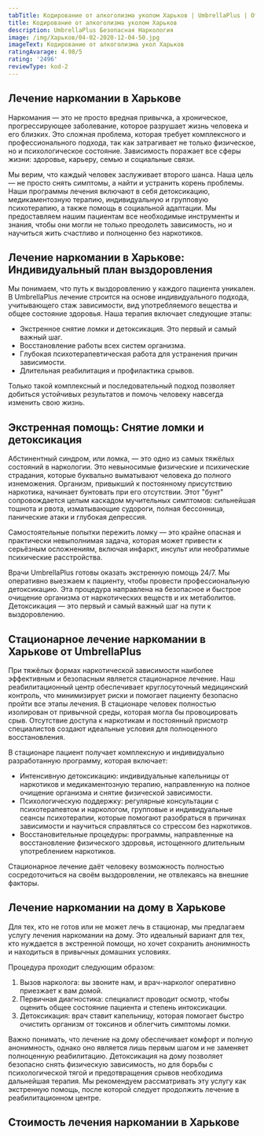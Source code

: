 ```yaml
---
tabTitle: Кодирование от алкоголизма уколом Харьков | UmbrellaPlus | От 4000грн
title: Кодирование от алкоголизма уколом Харьков
description: UmbrellaPlus Безопасная Наркология
image: /img/Харьков/04-02-2020-12-04-50.jpg
imageText: Кодирование от алкоголизма укол Харьков
ratingAvarage: 4.98/5
rating: '2496'
reviewType: kod-2
---
```


## Лечение наркомании в Харькове

Наркомания — это не просто вредная привычка, а хроническое, прогрессирующее заболевание, которое разрушает жизнь человека и его близких. Это сложная проблема, которая требует комплексного и профессионального подхода, так как затрагивает не только физическое, но и психологическое состояние. Зависимость поражает все сферы жизни: здоровье, карьеру, семью и социальные связи.

Мы верим, что каждый человек заслуживает второго шанса. Наша цель — не просто снять симптомы, а найти и устранить корень проблемы. Наши программы лечения включают в себя детоксикацию, медикаментозную терапию, индивидуальную и групповую психотерапию, а также помощь в социальной адаптации. Мы предоставляем нашим пациентам все необходимые инструменты и знания, чтобы они могли не только преодолеть зависимость, но и научиться жить счастливо и полноценно без наркотиков.

## Лечение наркомании в Харькове: Индивидуальный план выздоровления

Мы понимаем, что путь к выздоровлению у каждого пациента уникален. В UmbrellaPlus лечение строится на основе индивидуального подхода, учитывающего стаж зависимости, вид употребляемого вещества и общее состояние здоровья. Наша терапия включает следующие этапы:

* Экстренное снятие ломки и детоксикация. Это первый и самый важный шаг.
* Восстановление работы всех систем организма.
* Глубокая психотерапевтическая работа для устранения причин зависимости.
* Длительная реабилитация и профилактика срывов.

Только такой комплексный и последовательный подход позволяет добиться устойчивых результатов и помочь человеку навсегда изменить свою жизнь.

## Экстренная помощь: Снятие ломки и детоксикация

Абстинентный синдром, или ломка, — это одно из самых тяжёлых состояний в наркологии. Это невыносимые физические и психические страдания, которые буквально выматывают человека до полного изнеможения. Организм, привыкший к постоянному присутствию наркотика, начинает бунтовать при его отсутствии. Этот "бунт" сопровождается целым каскадом мучительных симптомов: сильнейшая тошнота и рвота, изматывающие судороги, полная бессонница, панические атаки и глубокая депрессия.

Самостоятельные попытки пережить ломку — это крайне опасная и практически невыполнимая задача, которая может привести к серьёзным осложнениям, включая инфаркт, инсульт или необратимые психические расстройства.

Врачи UmbrellaPlus готовы оказать экстренную помощь 24/7. Мы оперативно выезжаем к пациенту, чтобы провести профессиональную детоксикацию. Эта процедура направлена на безопасное и быстрое очищение организма от наркотических веществ и их метаболитов.  Детоксикация — это первый и самый важный шаг на пути к выздоровлению.

## Стационарное лечение наркомании в Харькове от UmbrellaPlus

При тяжёлых формах наркотической зависимости наиболее эффективным и безопасным является стационарное лечение. Наш реабилитационный центр обеспечивает круглосуточный медицинский контроль, что минимизирует риски и помогает пациенту безопасно пройти все этапы лечения. В стационаре человек полностью изолирован от привычной среды, которая могла бы провоцировать срыв. Отсутствие доступа к наркотикам и постоянный присмотр специалистов создают идеальные условия для полноценного восстановления.

В стационаре пациент получает комплексную и индивидуально разработанную программу, которая включает:

* Интенсивную детоксикацию: индивидуальные капельницы от наркотиков и медикаментозную терапию, направленную на полное очищение организма и снятие физической зависимости.
* Психологическую поддержку: регулярные консультации с психотерапевтом и наркологом, групповые и индивидуальные сеансы психотерапии, которые помогают разобраться в причинах зависимости и научиться справляться со стрессом без наркотиков.
* Восстановительные процедуры: программы, направленные на восстановление физического здоровья, истощенного длительным употреблением наркотиков.

Стационарное лечение даёт человеку возможность полностью сосредоточиться на своём выздоровлении, не отвлекаясь на внешние факторы.

## Лечение наркомании на дому в Харькове

Для тех, кто не готов или не может лечь в стационар, мы предлагаем услугу лечения наркомании на дому. Это идеальный вариант для тех, кто нуждается в экстренной помощи, но хочет сохранить анонимность и находиться в привычных домашних условиях.

Процедура проходит следующим образом:

1. Вызов нарколога: вы звоните нам, и врач-нарколог оперативно приезжает к вам домой.
2. Первичная диагностика: специалист проводит осмотр, чтобы оценить общее состояние пациента и степень интоксикации.
3. Детоксикация: врач ставит капельницу, которая помогает быстро очистить организм от токсинов и облегчить симптомы ломки.

Важно понимать, что лечение на дому обеспечивает комфорт и полную анонимность, однако оно является лишь первым шагом и не заменяет полноценную реабилитацию. Детоксикация на дому позволяет безопасно снять физическую зависимость, но для борьбы с психологической тягой и предотвращения срывов необходима дальнейшая терапия. Мы рекомендуем рассматривать эту услугу как экстренную помощь, после которой следует продолжить лечение в реабилитационном центре.

## Стоимость лечения наркомании в Харькове
